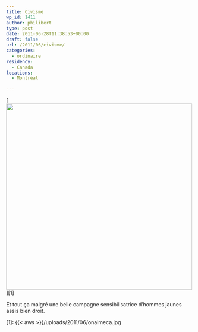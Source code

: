 ```yaml
---
title: Civisme
wp_id: 1411
author: philibert
type: post
date: 2011-06-28T11:38:53+00:00
draft: false
url: /2011/06/civisme/
categories:
  - ordinaire
residency:
  - Canada
locations:
  - Montréal

---
```

[<img src="{{< aws >}}/uploads/2011/06/onaimeca.jpg" alt="" title="onaimeca" width="500" class="alignnone size-full wp-image-1412" srcset="{{< aws >}}/uploads/2011/06/onaimeca.jpg 600w, {{< aws >}}/uploads/2011/06/onaimeca-240x300.jpg 240w" sizes="(max-width: 600px) 100vw, 600px" />][1]

Et tout ça malgré une belle campagne sensibilisatrice d&rsquo;hommes jaunes assis bien droit.

 [1]: {{< aws >}}/uploads/2011/06/onaimeca.jpg